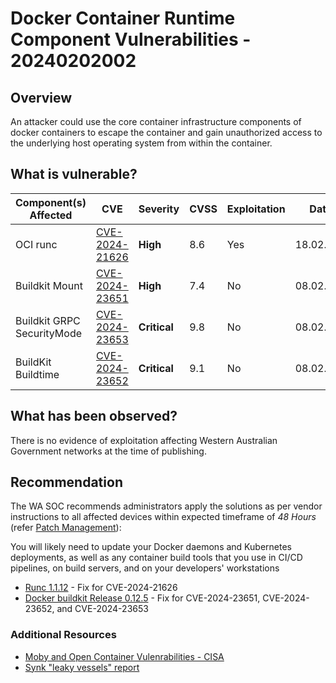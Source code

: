 # Docker Container Runtime Component Vulnerabilities - 20240202002

## Overview

An attacker could use the core container infrastructure components of docker containers to escape the container and gain unauthorized access to the underlying host operating system from within the container.

## What is vulnerable?

| Component(s) Affected      | CVE                                                               | Severity     | CVSS | Exploitation | Dated      |
| -------------------------- | ----------------------------------------------------------------- | ------------ | ---- | ------------ | ---------- |
| OCI runc                   | [CVE-2024-21626](https://nvd.nist.gov/vuln/detail/CVE-2024-21626) | **High**     | 8.6  | Yes          | 18.02.2024 |
| Buildkit Mount             | [CVE-2024-23651](https://nvd.nist.gov/vuln/detail/CVE-2024-23651) | **High**     | 7.4  | No           | 08.02.2024 |
| Buildkit GRPC SecurityMode | [CVE-2024-23653](https://nvd.nist.gov/vuln/detail/CVE-2024-23653) | **Critical** | 9.8  | No           | 08.02.2024 |
| BuildKit Buildtime         | [CVE-2024-23652](https://nvd.nist.gov/vuln/detail/CVE-2024-23652) | **Critical** | 9.1  | No           | 08.02.2024 |

## What has been observed?

There is no evidence of exploitation affecting Western Australian Government networks at the time of publishing.

## Recommendation

The WA SOC recommends administrators apply the solutions as per vendor instructions to all affected devices within expected timeframe of *48 Hours* (refer [Patch Management](../guidelines/patch-management.md)):

You will likely need to update your Docker daemons and Kubernetes deployments, as well as any container build tools that you use in CI/CD pipelines, on build servers, and on your developers' workstations

- [Runc 1.1.12](https://github.com/opencontainers/runc/releases/tag/v1.1.12) - Fix for CVE-2024-21626
- [Docker buildkit Release 0.12.5](https://www.docker.com/blog/docker-security-advisory-multiple-vulnerabilities-in-runc-buildkit-and-moby/) - Fix for CVE-2024-23651, CVE-2024-23652, and CVE-2024-23653

### Additional Resources

- [Moby and Open Container Vulenrabilities - CISA](https://www.cisa.gov/news-events/alerts/2024/02/01/moby-and-open-container-initiative-release-critical-updates-multiple-vulnerabilities-affecting)
- [Synk "leaky vessels" report](https://snyk.io/blog/leaky-vessels-docker-runc-container-breakout-vulnerabilities/)
